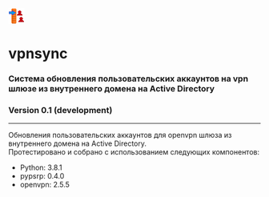 ![Alt text](vpnsync.png?raw=true "Title")
# vpnsync
### Система обновления пользовательских аккаунтов на vpn шлюзе из внутреннего домена на Active Directory
### Version 0.1 (development)
<hr>
Обновления пользовательских аккаунтов для openvpn шлюза из внутреннего домена на Active Directory.
<br>
Протестировано и собрано с использованием следующих компонентов:
<ul>
  <li>Python: 3.8.1</li>
  <li>pypsrp: 0.4.0</li>
  <li>openvpn: 2.5.5</li>
 </ul>
